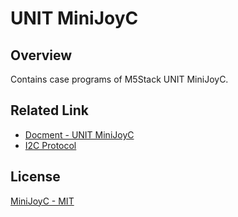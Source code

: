 # UNIT MiniJoyC

## Overview

Contains case programs of M5Stack UNIT MiniJoyC.

## Related Link

- [Docment - UNIT MiniJoyC](https://docs.m5stack.com/en/unit/MiniJoyC)
- [I2C Protocol](https://github.com/m5stack/M5Unit-MiniJoyC/blob/main/docs/MiniJoyC_I2C_Protocol.pdf)

## License

[MiniJoyC - MIT](LICENSE)
